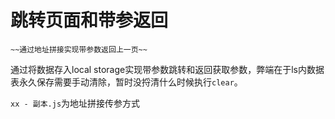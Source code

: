 # 跳转页面和带参返回

`~~通过地址拼接实现带参数返回上一页~~`

通过将数据存入local storage实现带参数跳转和返回获取参数，弊端在于ls内数据表永久保存需要手动清除，暂时没捋清什么时候执行`clear`。

`xx - 副本.js`为地址拼接传参方式